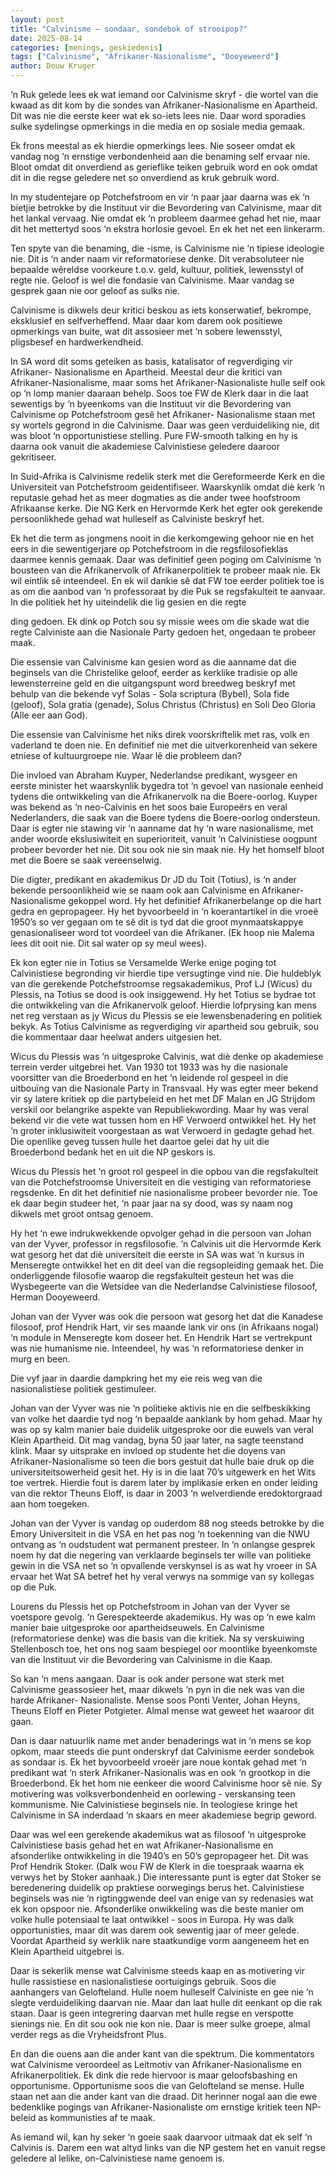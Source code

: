 ```yaml
---
layout: post
title: "Calvinisme – sondaar, sondebok of strooipop?"
date: 2025-08-14
categories: [menings, geskiedenis]
tags: ["Calvinisme", "Afrikaner-Nasionalisme", "Dooyeweerd"]
author: Douw Kruger
---
```


‘n Ruk gelede lees ek wat iemand oor Calvinisme skryf - die wortel van die kwaad as
dit kom by die sondes van Afrikaner-Nasionalisme en Apartheid. Dit was nie die
eerste keer wat ek so-iets lees nie. Daar word sporadies sulke sydelingse opmerkings
in die media en op sosiale media gemaak.

Ek frons meestal as ek hierdie opmerkings lees. Nie soseer omdat ek vandag nog ‘n
ernstige verbondenheid aan die benaming self ervaar nie. Bloot omdat dit
onverdiend as gerieflike teiken gebruik word en ook omdat dit in die regse geledere
net so onverdiend as kruk gebruik word.

In my studentejare op Potchefstroom en vir ‘n paar jaar daarna was ek ‘n bietjie
betrokke by die Instituut vir die Bevordering van Calvinisme, maar dit het lankal
vervaag. Nie omdat ek ‘n probleem daarmee gehad het nie, maar dit het mettertyd
soos ‘n ekstra horlosie gevoel. En ek het net een linkerarm.

Ten spyte van die benaming, die -isme, is Calvinisme nie ‘n tipiese ideologie nie. Dit is
‘n ander naam vir reformatoriese denke. Dit verabsoluteer nie bepaalde wêreldse
voorkeure t.o.v. geld, kultuur, politiek, lewensstyl of regte nie. Geloof is wel die
fondasie van Calvinisme. Maar vandag se gesprek gaan nie oor geloof as sulks nie.

Calvinisme is dikwels deur kritici beskou as iets konserwatief, bekrompe, eksklusief
en selfverheffend. Maar daar kom darem ook positiewe opmerkings van buite, wat
dit assosieer met ‘n sobere lewensstyl, pligsbesef en hardwerkendheid.

In SA word dit soms geteiken as basis, katalisator of regverdiging vir Afrikaner-
Nasionalisme en Apartheid. Meestal deur die kritici van Afrikaner-Nasionalisme,
maar soms het Afrikaner-Nasionaliste hulle self ook op ‘n lomp manier daaraan
behelp. Soos toe FW de Klerk daar in die laat sewentigs by ‘n byeenkoms van die
Instituut vir die Bevordering van Calvinisme op Potchefstroom gesê het Afrikaner-
Nasionalisme staan met sy wortels gegrond in die Calvinisme. Daar was geen
verduideliking nie, dit was bloot ‘n opportunistiese stelling. Pure FW-smooth talking
en hy is daarna ook vanuit die akademiese Calvinistiese geledere daaroor gekritiseer.

In Suid-Afrika is Calvinisme redelik sterk met die Gereformeerde Kerk en die
Universiteit van Potchefstroom geidentifiseer. Waarskynlik omdat diè kerk ‘n
reputasie gehad het as meer dogmaties as die ander twee hoofstroom Afrikaanse
kerke. Die NG Kerk en Hervormde Kerk het egter ook gerekende persoonlikhede
gehad wat hulleself as Calviniste beskryf het.

Ek het die term as jongmens nooit in die kerkomgewing gehoor nie en het eers in die
sewentigerjare op Potchefstroom in die regsfilosofieklas daarmee kennis gemaak.
Daar was definitief geen poging om Calvinisme ‘n bousteen van die Afrikanervolk of
Afrikanerpolitiek te probeer maak nie. Ek wil eintlik sê inteendeel. En ek wil dankie
sê dat FW toe eerder politiek toe is as om die aanbod van ‘n professoraat by die Puk
se regsfakulteit te aanvaar. In die politiek het hy uiteindelik die lig gesien en die regte

ding gedoen. Ek dink op Potch sou sy missie wees om die skade wat die regte
Calviniste aan die Nasionale Party gedoen het, ongedaan te probeer maak.

Die essensie van Calvinisme kan gesien word as die aanname dat die beginsels van
die Christelike geloof, eerder as kerklike tradisie op alle lewensterreine geld en die
uitgangspunt word breedweg beskryf met behulp van die bekende vyf Solas - Sola
scriptura (Bybel), Sola fide (geloof), Sola gratia (genade), Solus Christus (Christus) en
Soli Deo Gloria (Alle eer aan God).

Die essensie van Calvinisme het niks direk voorskriftelik met ras, volk en vaderland te
doen nie. En definitief nie met die uitverkorenheid van sekere etniese of
kultuurgroepe nie. Waar lê die probleem dan?

Die invloed van Abraham Kuyper, Nederlandse predikant, wysgeer en eerste minister
het waarskynlik bygedra tot ‘n gevoel van nasionale eenheid tydens die ontwikkeling
van die Afrikanervolk na die Boere-oorlog. Kuyper was bekend as ‘n neo-Calvinis en
het soos baie Europeërs en veral Nederlanders, die saak van die Boere tydens die
Boere-oorlog ondersteun. Daar is egter nie stawing vir ‘n aanname dat hy ‘n ware
nasionalisme, met ander woorde ekslusiwiteit en superioriteit, vanuit ‘n Calvinistiese
oogpunt probeer bevorder het nie. Dit sou ook nie sin maak nie. Hy het homself
bloot met die Boere se saak vereenselwig.

Die digter, predikant en akademikus Dr JD du Toit (Totius), is ‘n ander bekende
persoonlikheid wie se naam ook aan Calvinisme en Afrikaner-Nasionalisme gekoppel
word. Hy het definitief Afrikanerbelange op die hart gedra en gepropageer. Hy het
byvoorbeeld in ‘n koerantartikel in die vroeë 1950’s so ver gegaan om te sê dit is tyd
dat die groot mynmaatskappye genasionaliseer word tot voordeel van die Afrikaner.
(Ek hoop nie Malema lees dit ooit nie. Dit sal water op sy meul wees).

Ek kon egter nie in Totius se Versamelde Werke enige poging tot Calvinistiese
begronding vir hierdie tipe versugtinge vind nie. Die huldeblyk van die gerekende
Potchefstroomse regsakademikus, Prof LJ (Wicus) du Plessis, na Totius se dood is ook
insiggewend. Hy het Totius se bydrae tot die ontwikkeling van die Afrikanervolk
geloof. Hierdie lofprysing kan mens net reg verstaan as jy Wicus du Plessis se eie
lewensbenadering en politiek bekyk. As Totius Calvinisme as regverdiging vir
apartheid sou gebruik, sou die kommentaar daar heelwat anders uitgesien het.

Wicus du Plessis was ‘n uitgesproke Calvinis, wat diè denke op akademiese terrein
verder uitgebrei het. Van 1930 tot 1933 was hy die nasionale voorsitter van die
Broederbond en het ‘n leidende rol gespeel in die uitbouïng van die Nasionale Party
in Transvaal. Hy was egter meer bekend vir sy latere kritiek op die partybeleid en het
met DF Malan en JG Strijdom verskil oor belangrike aspekte van Republiekwording.
Maar hy was veral bekend vir die vete wat tussen hom en HF Verwoerd ontwikkel
het. Hy het ‘n groter inklusiwiteit voorgestaan as wat Verwoerd in gedagte gehad het.
Die openlike geveg tussen hulle het daartoe gelei dat hy uit die Broederbond bedank
het en uit die NP geskors is.



Wicus du Plessis het ‘n groot rol gespeel in die opbou van die regsfakulteit van die
Potchefstroomse Universiteit en die vestiging van reformatoriese regsdenke. En dit
het definitief nie nasionalisme probeer bevorder nie. Toe ek daar begin studeer het,
‘n paar jaar na sy dood, was sy naam nog dikwels met groot ontsag genoem.

Hy het ‘n ewe indrukwekkende opvolger gehad in die persoon van Johan van der
Vyver, professor in regsfilosofie. ‘n Calvinis uit die Hervormde Kerk wat gesorg het
dat diè universiteit die eerste in SA was wat ‘n kursus in Menseregte ontwikkel het
en dit deel van die regsopleiding gemaak het. Die onderliggende filosofie waarop die
regsfakulteit gesteun het was die Wysbegeerte van die Wetsidee van die
Nederlandse Calvinistiese filosoof, Herman Dooyeweerd.

Johan van der Vyver was ook die persoon wat gesorg het dat die Kanadese filosoof,
prof Hendrik Hart, vir ses maande lank vir ons (in Afrikaans nogal) ‘n module in
Menseregte kom doseer het. En Hendrik Hart se vertrekpunt was nie humanisme
nie. Inteendeel, hy was ‘n reformatoriese denker in murg en been.

Die vyf jaar in daardie dampkring het my eie reis weg van die nasionalistiese politiek
gestimuleer.

Johan van der Vyver was nie ‘n politieke aktivis nie en die selfbeskikking van volke
het daardie tyd nog ‘n bepaalde aanklank by hom gehad. Maar hy was op sy kalm
manier baie duidelik uitgesproke oor die euwels van veral Klein Apartheid. Dit mag
vandag, byna 50 jaar later, na sagte teenstand klink. Maar sy uitsprake en invloed op
studente het die doyens van Afrikaner-Nasionalisme so teen die bors gestuit dat
hulle baie druk op die universiteitsowerheid gesit het. Hy is in die laat 70’s uitgewerk
en het Wits toe vertrek. Hierdie fout is darem later by implikasie erken en onder
leiding van die rektor Theuns Eloff, is daar in 2003 ‘n welverdiende eredoktorgraad
aan hom toegeken.

Johan van der Vyver is vandag op ouderdom 88 nog steeds betrokke by die Emory
Universiteit in die VSA en het pas nog ‘n toekenning van die NWU ontvang as ‘n
oudstudent wat permanent presteer. In ‘n onlangse gesprek noem hy dat die
negering van verklaarde beginsels ter wille van politieke gewin in die VSA net so ‘n
opvallende verskynsel is as wat hy vroeer in SA ervaar het Wat SA betref het hy veral
verwys na sommige van sy kollegas op die Puk.

Lourens du Plessis het op Potchefstroom in Johan van der Vyver se voetspore gevolg.
‘n Gerespekteerde akademikus. Hy was op ‘n ewe kalm manier baie uitgesproke oor
apartheidseuwels. En Calvinisme (reformatoriese denke) was die basis van die kritiek.
Na sy verskuiwing Stellenbosch toe, het ons nog saam bespiegel oor moontlike
byeenkomste van die Instituut vir die Bevordering van Calvinisme in die Kaap.

So kan ‘n mens aangaan. Daar is ook ander persone wat sterk met Calvinisme
geassosieer het, maar dikwels ‘n pyn in die nek was van die harde Afrikaner-
Nasionaliste. Mense soos Ponti Venter, Johan Heyns, Theuns Eloff en Pieter Potgieter.
Almal mense wat geweet het waaroor dit gaan.



Dan is daar natuurlik name met ander benaderings wat in ‘n mens se kop opkom,
maar steeds die punt onderskryf dat Calvinisme eerder sondebok as sondaar is. Ek
het byvoorbeeld vroeër jare noue kontak gehad met ‘n predikant wat ‘n sterk
Afrikaner-Nasionalis was en ook ‘n grootkop in die Broederbond. Ek het hom nie
eenkeer die woord Calvinisme hoor sê nie. Sy motivering was volksverbondenheid en
oorlewing - verskansing teen kommunisme. Nie Calvinistiese beginsels nie. In
teologiese kringe het Calvinisme in SA inderdaad ‘n skaars en meer akademiese
begrip geword.

Daar was wel een gerekende akademikus wat as filosoof ‘n uitgesproke Calvinistiese
basis gehad het en wat Afrikaner-Nasionalisme en afsonderlike ontwikkeling in die
1940’s en 50’s gepropageer het. Dit was Prof Hendrik Stoker. (Dalk wou FW de Klerk
in die toespraak waarna ek verwys het by Stoker aanhaak.) Die interessante punt is
egter dat Stoker se beredenering duidelik op praktiese oorwegings berus het.
Calvinistiese beginsels was nie ‘n rigtinggwende deel van enige van sy redenasies wat
ek kon opspoor nie. Afsonderlike onwikkeling was die beste manier om volke hulle
potensiaal te laat ontwikkel - soos in Europa. Hy was dalk opportunisties, maar dit
was darem ook sewentig jaar of meer gelede. Voordat Apartheid sy werklik nare
staatkundige vorm aangeneem het en Klein Apartheid uitgebrei is.

Daar is sekerlik mense wat Calvinisme steeds kaap en as motivering vir hulle
rassistiese en nasionalistiese oortuigings gebruik. Soos die aanhangers van
Gelofteland. Hulle noem hulleself Calviniste en gee nie ‘n slegte verduideliking
daarvan nie. Maar dan laat hulle dit eenkant op die rak staan. Daar is geen
integrering daarvan met hulle regse en verspotte sienings nie. En dit sou ook nie kon
nie. Daar is meer sulke groepe, almal verder regs as die Vryheidsfront Plus.

En dan die ouens aan die ander kant van die spektrum. Die kommentators wat
Calvinisme veroordeel as Leitmotiv van Afrikaner-Nasionalisme en Afrikanerpolitiek.
Ek dink die rede hiervoor is maar geloofsbashing en opportunisme. Opportunisme
soos die van Gelofteland se mense. Hulle staan net aan die ander kant van die draad.
Dit herinner nogal aan die ewe bedenklike pogings van Afrikaner-Nasionaliste om
ernstige kritiek teen NP-beleid as kommunisties af te maak.

As iemand wil, kan hy seker ‘n goeie saak daarvoor uitmaak dat ek self ‘n Calvinis is.
Darem een wat altyd links van die NP gestem het en vanuit regse geledere al lelike,
on-Calvinistiese name genoem is.